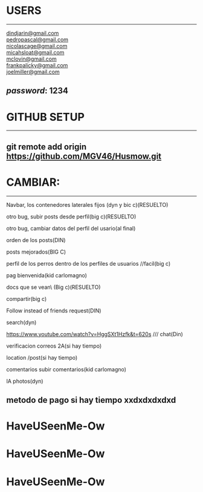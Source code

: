 # USERS
----------------------------------------------------
dindjarin@gmail.com\
pedropascal@gmail.com\
nicolascage@gmail.com\
micahsloat@gmail.com\
mclovin@gmail.com\
frankpalicky@gmail.com\
joelmiller@gmail.com

*password*: 1234
----------------------------------------------------

# GITHUB SETUP
----------------------------------------------------
git remote add origin https://github.com/MGV46/Husmow.git
----------------------------------------------------

# CAMBIAR:
---------------------------------------------------
Navbar, los contenedores laterales fijos (dyn y bic c)(RESUELTO)

otro bug, subir posts desde perfil(big c)(RESUELTO)

otro bug, cambiar datos del perfil del usario(al final)

orden de los posts\(DIN)

posts mejorados(BIG C)

perfil de los perros dentro de los perfiles de usuarios //facil\(big c)


pag bienvenida(kid carlomagno)


docs que se vean\ (Big c)(RESUELTO)


compartir\(big c)


Follow instead of friends request(DIN)


search\(dyn)

https://www.youtube.com/watch?v=HggSXt1Hzfk&t=620s  /// chat\(Din)

verificacion correos 2A(si hay tiempo)

location /post\(si hay tiempo)



comentarios subir comentarios\(kid carlomagno)

IA photos\(dyn)



metodo de pago si hay tiempo xxdxdxdxdxd
-------------------------------------------------------
# HaveUSeenMe-Ow
# HaveUSeenMe-Ow
# HaveUSeenMe-Ow
